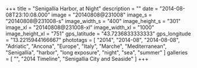+++
title = "Senigallia Harbor, at Night"
description = ""
date = "2014-08-08T23:10:08.000"
image = "20140808@231008"
image_s = "20140808@231008-s"
image_width_s = "400"
image_height_s = "301"
image_xl = "20140808@231008-xl"
image_width_xl = "1000"
image_height_xl = "751"
gps_latitude = "43.7236833333333"
gps_longitude = "13.2215944166667"
phototags = [ "2014", "2014-08", "2014-08-08", "Adriatic", "Ancona", "Europe", "Italy", "Marche", "Mediterranean", "Senigallia", "harbor", "long exposure", "night", "sea", "summer" ]
galleries = [ "", "2014 Timeline", "Senigallia City and Seaside" ]
+++
